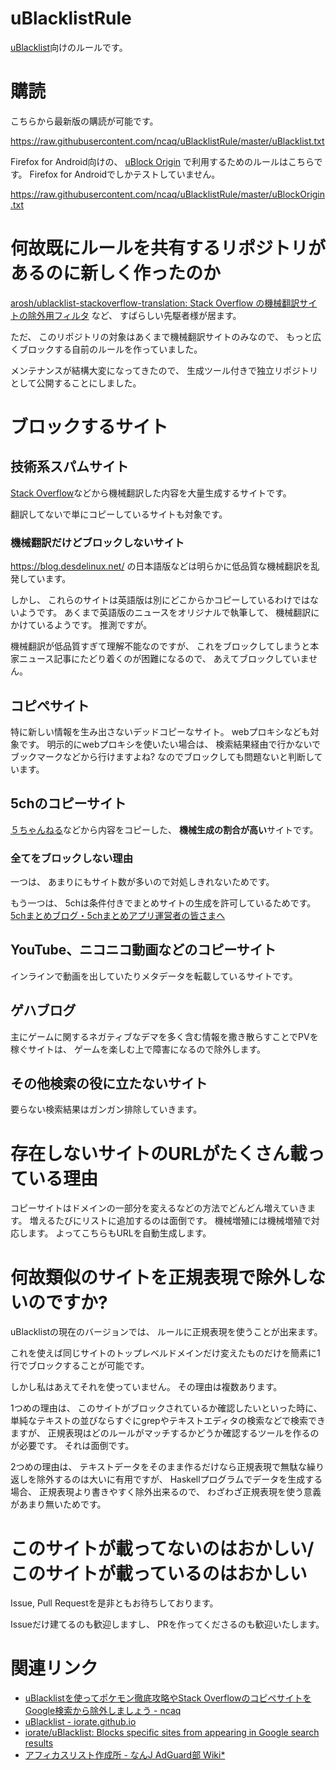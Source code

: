 # uBlacklistRule

[uBlacklist](https://iorate.github.io/ublacklist/)向けのルールです。

# 購読

こちらから最新版の購読が可能です。

<https://raw.githubusercontent.com/ncaq/uBlacklistRule/master/uBlacklist.txt>

Firefox for Android向けの、
[uBlock Origin](https://addons.mozilla.org/ja/firefox/addon/ublock-origin/)
で利用するためのルールはこちらです。
Firefox for Androidでしかテストしていません。

<https://raw.githubusercontent.com/ncaq/uBlacklistRule/master/uBlockOrigin.txt>

# 何故既にルールを共有するリポジトリがあるのに新しく作ったのか

[arosh/ublacklist-stackoverflow-translation: Stack Overflow の機械翻訳サイトの除外用フィルタ](https://github.com/arosh/ublacklist-stackoverflow-translation)
など、
すばらしい先駆者様が居ます。

ただ、
このリポジトリの対象はあくまで機械翻訳サイトのみなので、
もっと広くブロックする自前のルールを作っていました。

メンテナンスが結構大変になってきたので、
生成ツール付きで独立リポジトリとして公開することにしました。

# ブロックするサイト

## 技術系スパムサイト

[Stack Overflow](https://stackoverflow.com/)などから機械翻訳した内容を大量生成するサイトです。

翻訳してないで単にコピーしているサイトも対象です。

### 機械翻訳だけどブロックしないサイト

<https://blog.desdelinux.net/>
の日本語版などは明らかに低品質な機械翻訳を乱発しています。

しかし、
これらのサイトは英語版は別にどこからかコピーしているわけではないようです。
あくまで英語版のニュースをオリジナルで執筆して、
機械翻訳にかけているようです。
推測ですが。

機械翻訳が低品質すぎて理解不能なのですが、
これをブロックしてしまうと本家ニュース記事にたどり着くのが困難になるので、
あえてブロックしていません。

## コピペサイト

特に新しい情報を生み出さないデッドコピーなサイト。
webプロキシなども対象です。
明示的にwebプロキシを使いたい場合は、
検索結果経由で行かないでブックマークなどから行けますよね?
なのでブロックしても問題ないと判断しています。

## 5chのコピーサイト

[５ちゃんねる](https://5ch.net/)などから内容をコピーした、
**機械生成の割合が高い**サイトです。

### 全てをブロックしない理由

一つは、
あまりにもサイト数が多いので対処しきれないためです。

もう一つは、
5chは条件付きでまとめサイトの生成を許可しているためです。
[5chまとめブログ・5chまとめアプリ運営者の皆さまへ](https://5ch.net/matome.html)

## YouTube、ニコニコ動画などのコピーサイト

インラインで動画を出していたりメタデータを転載しているサイトです。

## ゲハブログ

主にゲームに関するネガティブなデマを多く含む情報を撒き散らすことでPVを稼ぐサイトは、
ゲームを楽しむ上で障害になるので除外します。

## その他検索の役に立たないサイト

要らない検索結果はガンガン排除していきます。

# 存在しないサイトのURLがたくさん載っている理由

コピーサイトはドメインの一部分を変えるなどの方法でどんどん増えていきます。
増えるたびにリストに追加するのは面倒です。
機械増殖には機械増殖で対応します。
よってこちらもURLを自動生成します。

# 何故類似のサイトを正規表現で除外しないのですか?

uBlacklistの現在のバージョンでは、
ルールに正規表現を使うことが出来ます。

これを使えば同じサイトのトップレベルドメインだけ変えたものだけを簡素に1行でブロックすることが可能です。

しかし私はあえてそれを使っていません。
その理由は複数あります。

1つめの理由は、
このサイトがブロックされているか確認したいといった時に、
単純なテキストの並びならすぐにgrepやテキストエディタの検索などで検索できますが、
正規表現はどのルールがマッチするかどうか確認するツールを作るのが必要です。
それは面倒です。

2つめの理由は、
テキストデータをそのまま作るだけなら正規表現で無駄な繰り返しを除外するのは大いに有用ですが、
Haskellプログラムでデータを生成する場合、
正規表現より書きやすく除外出来るので、
わざわざ正規表現を使う意義があまり無いためです。

# このサイトが載ってないのはおかしい/このサイトが載っているのはおかしい

Issue, Pull Requestを是非ともお待ちしております。

Issueだけ建てるのも歓迎しますし、
PRを作ってくださるのも歓迎いたします。

# 関連リンク

* [uBlacklistを使ってポケモン徹底攻略やStack OverflowのコピペサイトをGoogle検索から除外しましょう - ncaq](https://www.ncaq.net/2019/12/18/19/18/05/)
* [uBlacklist - iorate.github.io](https://iorate.github.io/ublacklist/)
* [iorate/uBlacklist: Blocks specific sites from appearing in Google search results](https://github.com/iorate/uBlacklist)
* [アフィカスリスト作成所 - なんJ AdGuard部 Wiki*](https://wikiwiki.jp/nanj-adguard/%E3%82%A2%E3%83%95%E3%82%A3%E3%82%AB%E3%82%B9%E3%83%AA%E3%82%B9%E3%83%88%E4%BD%9C%E6%88%90%E6%89%80)
